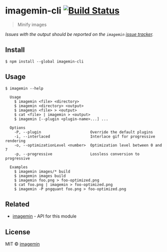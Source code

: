 # imagemin-cli [![Build Status](https://travis-ci.org/imagemin/imagemin-cli.svg?branch=master)](https://travis-ci.org/imagemin/imagemin-cli)

> Minify images

*Issues with the output should be reported on the `imagemin` [issue tracker](https://github.com/imagemin/imagemin/issues).*


## Install

```
$ npm install --global imagemin-cli
```


## Usage

```
$ imagemin --help

  Usage
    $ imagemin <file> <directory>
    $ imagemin <directory> <output>
    $ imagemin <file> > <output>
    $ cat <file> | imagemin > <output>
    $ imagemin [--plugin <plugin-name>...] ...

  Options
    -P, --plugin                      Override the default plugins
    -i, --interlaced                  Interlace gif for progressive rendering
    -o, --optimizationLevel <number>  Optimization level between 0 and 7
    -p, --progressive                 Lossless conversion to progressive

  Examples
    $ imagemin images/* build
    $ imagemin images build
    $ imagemin foo.png > foo-optimized.png
    $ cat foo.png | imagemin > foo-optimized.png
    $ imagemin -P pngquant foo.png > foo-optimized.png
```


## Related

- [imagemin](https://github.com/imagemin/imagemin) - API for this module


## License

MIT © [imagemin](https://github.com/imagemin)
